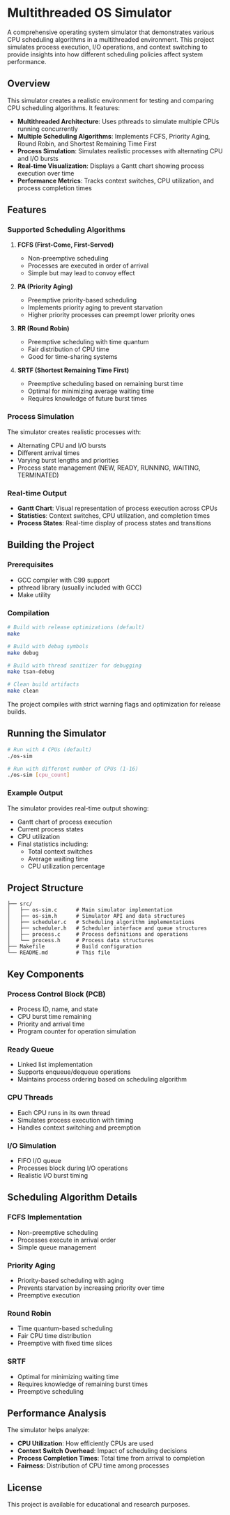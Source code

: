 # Multithreaded OS Simulator

A comprehensive operating system simulator that demonstrates various CPU scheduling algorithms in a multithreaded environment. This project simulates process execution, I/O operations, and context switching to provide insights into how different scheduling policies affect system performance.

## Overview

This simulator creates a realistic environment for testing and comparing CPU scheduling algorithms. It features:

- **Multithreaded Architecture**: Uses pthreads to simulate multiple CPUs running concurrently
- **Multiple Scheduling Algorithms**: Implements FCFS, Priority Aging, Round Robin, and Shortest Remaining Time First
- **Process Simulation**: Simulates realistic processes with alternating CPU and I/O bursts
- **Real-time Visualization**: Displays a Gantt chart showing process execution over time
- **Performance Metrics**: Tracks context switches, CPU utilization, and process completion times

## Features

### Supported Scheduling Algorithms

1. **FCFS (First-Come, First-Served)**
   - Non-preemptive scheduling
   - Processes are executed in order of arrival
   - Simple but may lead to convoy effect

2. **PA (Priority Aging)**
   - Preemptive priority-based scheduling
   - Implements priority aging to prevent starvation
   - Higher priority processes can preempt lower priority ones

3. **RR (Round Robin)**
   - Preemptive scheduling with time quantum
   - Fair distribution of CPU time
   - Good for time-sharing systems

4. **SRTF (Shortest Remaining Time First)**
   - Preemptive scheduling based on remaining burst time
   - Optimal for minimizing average waiting time
   - Requires knowledge of future burst times

### Process Simulation

The simulator creates realistic processes with:
- Alternating CPU and I/O bursts
- Different arrival times
- Varying burst lengths and priorities
- Process state management (NEW, READY, RUNNING, WAITING, TERMINATED)

### Real-time Output

- **Gantt Chart**: Visual representation of process execution across CPUs
- **Statistics**: Context switches, CPU utilization, and completion times
- **Process States**: Real-time display of process states and transitions

## Building the Project

### Prerequisites

- GCC compiler with C99 support
- pthread library (usually included with GCC)
- Make utility

### Compilation

```bash
# Build with release optimizations (default)
make

# Build with debug symbols
make debug

# Build with thread sanitizer for debugging
make tsan-debug

# Clean build artifacts
make clean
```

The project compiles with strict warning flags and optimization for release builds.

## Running the Simulator

```bash
# Run with 4 CPUs (default)
./os-sim

# Run with different number of CPUs (1-16)
./os-sim [cpu_count]
```

### Example Output

The simulator provides real-time output showing:
- Gantt chart of process execution
- Current process states
- CPU utilization
- Final statistics including:
  - Total context switches
  - Average waiting time
  - CPU utilization percentage

## Project Structure

```
├── src/
│   ├── os-sim.c      # Main simulator implementation
│   ├── os-sim.h      # Simulator API and data structures
│   ├── scheduler.c   # Scheduling algorithm implementations
│   ├── scheduler.h   # Scheduler interface and queue structures
│   ├── process.c     # Process definitions and operations
│   └── process.h     # Process data structures
├── Makefile          # Build configuration
└── README.md         # This file
```

## Key Components

### Process Control Block (PCB)
- Process ID, name, and state
- CPU burst time remaining
- Priority and arrival time
- Program counter for operation simulation

### Ready Queue
- Linked list implementation
- Supports enqueue/dequeue operations
- Maintains process ordering based on scheduling algorithm

### CPU Threads
- Each CPU runs in its own thread
- Simulates process execution with timing
- Handles context switching and preemption

### I/O Simulation
- FIFO I/O queue
- Processes block during I/O operations
- Realistic I/O burst timing

## Scheduling Algorithm Details

### FCFS Implementation
- Non-preemptive scheduling
- Processes execute in arrival order
- Simple queue management

### Priority Aging
- Priority-based scheduling with aging
- Prevents starvation by increasing priority over time
- Preemptive execution

### Round Robin
- Time quantum-based scheduling
- Fair CPU time distribution
- Preemptive with fixed time slices

### SRTF
- Optimal for minimizing waiting time
- Requires knowledge of remaining burst times
- Preemptive scheduling

## Performance Analysis

The simulator helps analyze:
- **CPU Utilization**: How efficiently CPUs are used
- **Context Switch Overhead**: Impact of scheduling decisions
- **Process Completion Times**: Total time from arrival to completion
- **Fairness**: Distribution of CPU time among processes

## License

This project is available for educational and research purposes. 
